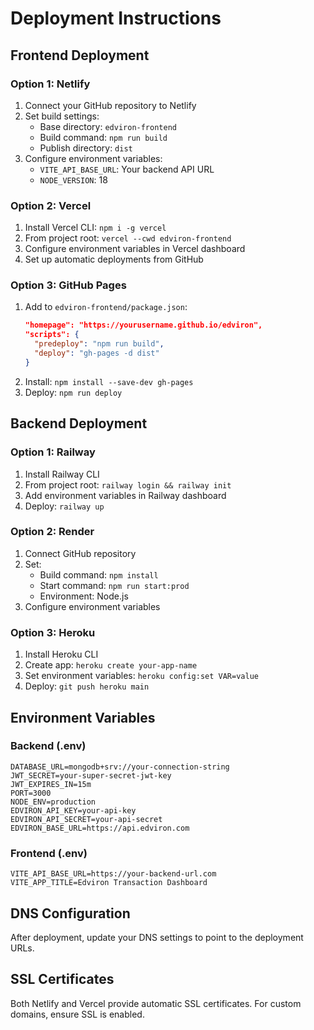 # Deployment Instructions

## Frontend Deployment

### Option 1: Netlify
1. Connect your GitHub repository to Netlify
2. Set build settings:
   - Base directory: `edviron-frontend`
   - Build command: `npm run build`
   - Publish directory: `dist`
3. Configure environment variables:
   - `VITE_API_BASE_URL`: Your backend API URL
   - `NODE_VERSION`: 18

### Option 2: Vercel
1. Install Vercel CLI: `npm i -g vercel`
2. From project root: `vercel --cwd edviron-frontend`
3. Configure environment variables in Vercel dashboard
4. Set up automatic deployments from GitHub

### Option 3: GitHub Pages
1. Add to `edviron-frontend/package.json`:
   ```json
   "homepage": "https://yourusername.github.io/edviron",
   "scripts": {
     "predeploy": "npm run build",
     "deploy": "gh-pages -d dist"
   }
   ```
2. Install: `npm install --save-dev gh-pages`
3. Deploy: `npm run deploy`

## Backend Deployment

### Option 1: Railway
1. Install Railway CLI
2. From project root: `railway login && railway init`
3. Add environment variables in Railway dashboard
4. Deploy: `railway up`

### Option 2: Render
1. Connect GitHub repository
2. Set:
   - Build command: `npm install`
   - Start command: `npm run start:prod`
   - Environment: Node.js
3. Configure environment variables

### Option 3: Heroku
1. Install Heroku CLI
2. Create app: `heroku create your-app-name`
3. Set environment variables: `heroku config:set VAR=value`
4. Deploy: `git push heroku main`

## Environment Variables

### Backend (.env)
```
DATABASE_URL=mongodb+srv://your-connection-string
JWT_SECRET=your-super-secret-jwt-key
JWT_EXPIRES_IN=15m
PORT=3000
NODE_ENV=production
EDVIRON_API_KEY=your-api-key
EDVIRON_API_SECRET=your-api-secret
EDVIRON_BASE_URL=https://api.edviron.com
```

### Frontend (.env)
```
VITE_API_BASE_URL=https://your-backend-url.com
VITE_APP_TITLE=Edviron Transaction Dashboard
```

## DNS Configuration
After deployment, update your DNS settings to point to the deployment URLs.

## SSL Certificates
Both Netlify and Vercel provide automatic SSL certificates. For custom domains, ensure SSL is enabled.